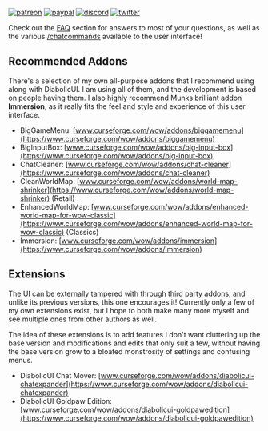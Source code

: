 [![patreon](https://www.goldpawsstuff.com/shared/img/common/pa-button.png)](https://www.patreon.com/goldpawsstuff)
[![paypal](https://www.goldpawsstuff.com/shared/img/common/pp-button.png)](https://www.paypal.me/goldpawsstuff)
[![discord](https://www.goldpawsstuff.com/shared/img/common/dd-button.png)](https://discord.gg/RwcSm8V3Dy)
[![twitter](https://www.goldpawsstuff.com/shared/img/common/tw-button.png)](https://twitter.com/GoldpawsStuff)

Check out the [FAQ](https://github.com/GoldpawsStuff/DiabolicUI/wiki/FAQ) section for answers to most of your questions, as well as the various [/chatcommands](https://github.com/GoldpawsStuff/DiabolicUI/wiki/Chat_Commands) available to the user interface!

## Recommended Addons
There's a selection of my own all-purpose addons that I recommend using along with DiabolicUI. I am using all of them, and the development is based on people having them. I also highly recommend Munks brilliant addon **Immersion**, as it really fits the feel and style and experience of this user interface.

* BigGameMenu: [www.curseforge.com/wow/addons/biggamemenu](https://www.curseforge.com/wow/addons/biggamemenu)
* BigInputBox: [www.curseforge.com/wow/addons/big-input-box](https://www.curseforge.com/wow/addons/big-input-box)
* ChatCleaner: [www.curseforge.com/wow/addons/chat-cleaner](https://www.curseforge.com/wow/addons/chat-cleaner)
* CleanWorldMap: [www.curseforge.com/wow/addons/world-map-shrinker](https://www.curseforge.com/wow/addons/world-map-shrinker) (Retail)
* EnhancedWorldMap: [www.curseforge.com/wow/addons/enhanced-world-map-for-wow-classic](https://www.curseforge.com/wow/addons/enhanced-world-map-for-wow-classic) (Classics)
* Immersion: [www.curseforge.com/wow/addons/immersion](https://www.curseforge.com/wow/addons/immersion)

## Extensions
The UI can be externally tampered with through third party addons, and unlike its previous versions, this one encourages it! Currently only a few of my own extensions exist, but I hope to both make many more myself and see multiple ones from other authors as well.

The idea of these extensions is to add features I don't want cluttering up the base version and modifications and edits that only suit a few, without having the base version grow to a bloated monstrosity of settings and confusing menus.

* DiabolicUI Chat Mover: [www.curseforge.com/wow/addons/diabolicui-chatexpander](https://www.curseforge.com/wow/addons/diabolicui-chatexpander)
* DiabolicUI Goldpaw Edition: [www.curseforge.com/wow/addons/diabolicui-goldpawedition](https://www.curseforge.com/wow/addons/diabolicui-goldpawedition)
